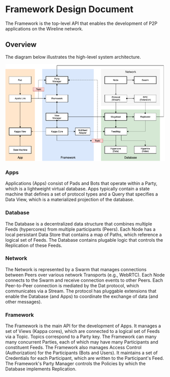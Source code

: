 # Framework Design Document

The Framework is the top-level API that enables the development of P2P applications on the Wireline network.


## Overview

The diagram below illustrates the high-level system architecture.

![Framework](./framework.png)

### Apps

Applications (Apps) consist of Pads and Bots that operate within a Party, which is a lightweight virtual database.
Apps typically contain a state machine that defines a set of protocol types and a Query that specifies
a Data View, which is a materialized projection of the database.

### Database

The Database is a decentralized data structure that combines multiple Feeds (hypercores) from multiple participants (Peers).
Each Node has a local persistant Data Store that contains a map of Paths, which reference a logical set of Feeds.
The Database contains plugable logic that controls the Replication of these Feeds.

### Network

The Network is represented by a Swarm that manages connections between Peers over various network Transports (e.g., WebRTC).
Each Node connects to the Swarm and receive connection events to other Peers.
Each Peer-to-Peer connection is mediated by the Dat protocol, which communicates via a Stream.
The protocol has pluggable extensions that enable the Database (and Apps) to coordinate the exchange of data (and other messages).

### Framework

The Framework is the main API for the development of Apps.
It manages a set of Views (Kappa cores), which are connected to a logical set of Feeds via a Topic.
Topics correspond to a Party key.
The Framework can many many concurrent Parties, each of which may have many Participants and constituent Feeds.
The Framework also manages Access Control (Authorization) for the Participants (Bots and Users).
It maintains a set of Credentials for each Participant, which are written to the Participant's Feed.
The Framework's Party Manager controls the Policies by which the Database implements Replication.

